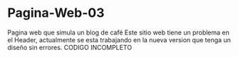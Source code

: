 # Pagina-Web-03
Pagina web que simula un blog de café 
Este sitio web tiene un problema en el Header, actualmente se esta trabajando en la nueva version que tenga un diseño sin errores.
CODIGO INCOMPLETO
